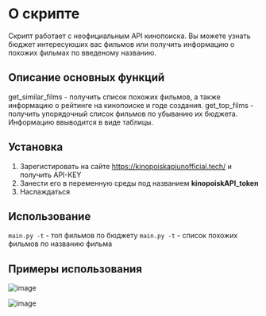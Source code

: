 # О скрипте
Скрипт работает с неофициальным API кинопоиска. Вы можете узнать бюджет интересуюших вас фильмов или получить информацию о похожих фильмах по введеному названию.

## Описание основных функций
get_similar_films - получить список похожих фильмов, а также информацию о рейтинге на кинопоиске и годе создания.
get_top_films - получить упорядочный список фильмов по убыванию их бюджета.
Информацию ввыводится в виде таблицы.

## Установка
1. Зарегистировать на сайте https://kinopoiskapiunofficial.tech/ и получить API-KEY
2. Занести его в переменную среды под названием **kinopoiskAPI_token**
3. Наслаждаться

## Использование
`main.py -t` - топ фильмов по бюджету
`main.py -t` - список похожих фильмов по названию фильма

## Примеры использования
![image](https://user-images.githubusercontent.com/70903393/173241606-74c70811-e1d1-410f-a505-d2edb50c9d80.png)

![image](https://user-images.githubusercontent.com/70903393/173241635-ea231534-6b80-4dae-9ba8-d4d1d0f0052d.png)

